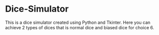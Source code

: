 # Dice-Simulator
This is a dice simulator created using Python and Tkinter. Here you can achieve 2 types of dices that is normal dice and biased dice for choice 6.
